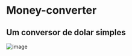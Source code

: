 # Money-converter
## Um conversor de dolar simples

![image](https://user-images.githubusercontent.com/79550393/112042449-47874e80-8b26-11eb-8a24-59a9038cfe73.png)

